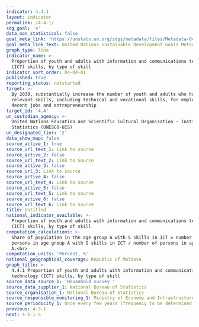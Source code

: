 ```yaml
---
indicator: 4.4.1
layout: indicator
permalink: /4-4-1/
sdg_goal: '4'
data_non_statistical: false
goal_meta_link: 'https://unstats.un.org/sdgs/metadata/files/Metadata-04-04-01.pdf'
goal_meta_link_text: United Nations Sustainable Development Goals Metadata (PDF 214 KB)
graph_type: line
indicator_name: >-
  Proportion of youth and adults with information and communications technology
  (ICT) skills, by type of skill
indicator_sort_order: 04-04-01
published: true
reporting_status: notstarted
target: >-
  By 2030, substantially increase the number of youth and adults who have
  relevant skills, including technical and vocational skills, for employment,
  decent jobs and entrepreneurship
target_id: '4.4'
un_custodian_agency: >-
  United Nations Education and Scientific Cultural Organisation - Institute of
  Statistics (UNESCO-UIS)
un_designated_tier: '2'
data_show_map: false
source_active_1: true
source_url_text_1: Link to source
source_active_2: false
source_url_text_2: Link to Source
source_active_3: false
source_url_3: Link to source
source_active_4: false
source_url_text_4: Link to source
source_active_5: false
source_url_text_5: Link to source
source_active_6: false
source_url_text_6: Link to source
title: Untitled
national_indicator_available: >-
  Proportion of youth and adults with information and communications technology
  (ICT) skills, by type of skill
computation_calculations: >-
  Share of population in the age group A with S skills in ICT = number of
  persons in age group A with S skills in ICT / number of persons in age group
  A.<br>
computation_units: 'Percent, %'
national_geographical_coverage: Republic of Moldova
graph_title: >-
  4.4.1 Proportion of youth and adults with information and communications
  technology (ICT) skills, by type of skill 
source_data_source_1: 'Household survey '
source_data_supplier_1: National Bureau of Statistics
source_organisation_1: National Bureau of Statistics
source_responsible_monitoring_1: Ministry of Economy and Infrastructure
source_periodicity_1: Once every few years (frequency to be determined later)
previous: 4-3-1
next: 4-5-1-a
---
```

